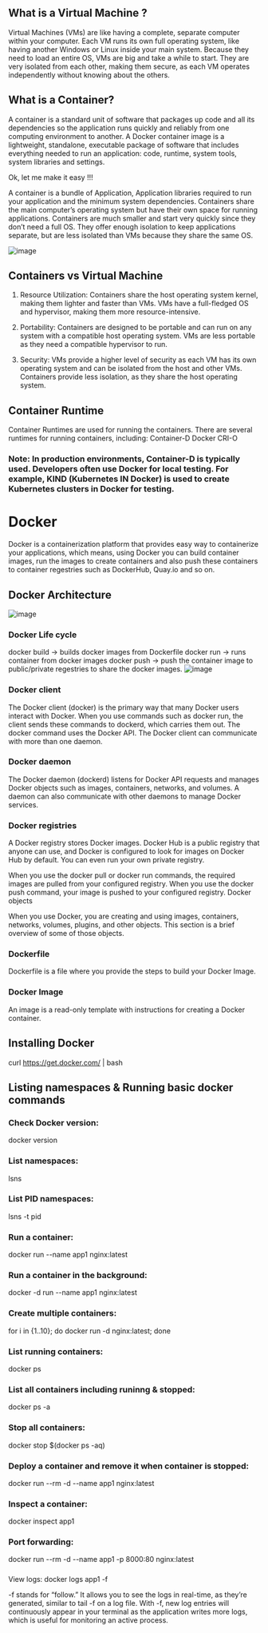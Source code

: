 ## What is a Virtual Machine ?
Virtual Machines (VMs) are like having a complete, separate computer within your computer. Each VM runs its own full operating system, like having another Windows or Linux inside your main system. Because they need to load an entire OS, VMs are big and take a while to start. They are very isolated from each other, making them secure, as each VM operates independently without knowing about the others.


## What is a Container?
A container is a standard unit of software that packages up code and all its dependencies so the application runs quickly and reliably from one computing environment to another. A Docker container image is a lightweight, standalone, executable package of software that includes everything needed to run an application: code, runtime, system tools, system libraries and settings.

Ok, let me make it easy !!!

A container is a bundle of Application, Application libraries required to run your application and the minimum system dependencies.
Containers share the main computer’s operating system but have their own space for running applications. Containers are much smaller and start very quickly since they don’t need a full OS. They offer enough isolation to keep applications separate, but are less isolated than VMs because they share the same OS.


![image](https://github.com/user-attachments/assets/cae4fb34-2fb2-4358-8f18-eabddaf65c1e)


## Containers vs Virtual Machine

1. Resource Utilization: Containers share the host operating system kernel, making them lighter and faster than VMs. VMs have a full-fledged OS and hypervisor, making them more resource-intensive.

2. Portability: Containers are designed to be portable and can run on any system with a compatible host operating system. VMs are less portable as they need a compatible hypervisor to run.

3. Security: VMs provide a higher level of security as each VM has its own operating system and can be isolated from the host and other VMs. Containers provide less isolation, as they share the host operating system.

## Container Runtime
Container Runtimes are used for running the containers. There are several runtimes for running containers, including: Container-D Docker CRI-O
### Note: In production environments, Container-D is typically used. Developers often use Docker for local testing. For example, KIND (Kubernetes IN Docker) is used to create Kubernetes clusters in Docker for testing.
# Docker
Docker is a containerization platform that provides easy way to containerize your applications, which means, using Docker you can build container images, run the images to create containers and also push these containers to container regestries such as DockerHub, Quay.io and so on.

## Docker Architecture
![image](https://github.com/user-attachments/assets/229ce935-c7ee-43fc-80c2-65878065219c)

### Docker Life cycle
docker build -> builds docker images from Dockerfile
docker run -> runs container from docker images
docker push -> push the container image to public/private regestries to share the docker images.
![image](https://github.com/user-attachments/assets/f819855c-3dd3-44de-b7a5-a84189657d9a)

### Docker client
The Docker client (docker) is the primary way that many Docker users interact with Docker. When you use commands such as docker run, the client sends these commands to dockerd, which carries them out. The docker command uses the Docker API. The Docker client can communicate with more than one daemon.

### Docker daemon
The Docker daemon (dockerd) listens for Docker API requests and manages Docker objects such as images, containers, networks, and volumes. A daemon can also communicate with other daemons to manage Docker services.

### Docker registries
A Docker registry stores Docker images. Docker Hub is a public registry that anyone can use, and Docker is configured to look for images on Docker Hub by default. You can even run your own private registry.

When you use the docker pull or docker run commands, the required images are pulled from your configured registry. When you use the docker push command, your image is pushed to your configured registry. Docker objects

When you use Docker, you are creating and using images, containers, networks, volumes, plugins, and other objects. This section is a brief overview of some of those objects.

### Dockerfile
Dockerfile is a file where you provide the steps to build your Docker Image.

### Docker Image
An image is a read-only template with instructions for creating a Docker container.


## Installing Docker 
curl https://get.docker.com/ | bash
## Listing namespaces & Running basic docker commands
### Check Docker version: 
docker version

### List namespaces: 
lsns

### List PID namespaces: 
lsns -t pid

### Run a container: 
docker run --name app1 nginx:latest

### Run a container in the background: 
docker -d run --name app1 nginx:latest

### Create multiple containers: 
for i in {1..10}; do 
docker run -d nginx:latest; 
done

### List running containers: 
docker ps

### List all containers including runinng & stopped: 
docker ps -a

### Stop all containers: 
docker stop $(docker ps -aq)

### Deploy a container and remove it when container is stopped: 
docker run --rm -d --name app1 nginx:latest

### Inspect a container: 
docker inspect app1

### Port forwarding: 
docker run --rm -d --name app1 -p 8000:80 nginx:latest

###
View logs: docker logs app1 -f

-f stands for “follow.” It allows you to see the logs in real-time, as they’re generated, similar to tail -f on a log file.
With -f, new log entries will continuously appear in your terminal as the application writes more logs, which is useful for monitoring an active process.
